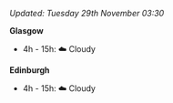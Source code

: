 *Updated: Tuesday 29th November 03:30*

**Glasgow**

* 4h - 15h: :cloud: Cloudy

**Edinburgh**

* 4h - 15h: :cloud: Cloudy
